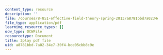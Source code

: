 ```yaml
---
content_type: resource
description: ''
file: /courses/8-851-effective-field-theory-spring-2013/a8781bbd7a0234e730f4bce05cbb8c9e_Xpqcsa3RVTU.pdf
file_type: application/pdf
learning_resource_types: []
ocw_type: OCWFile
resourcetype: Document
title: 3play pdf file
uid: a8781bbd-7a02-34e7-30f4-bce05cbb8c9e
---
```

